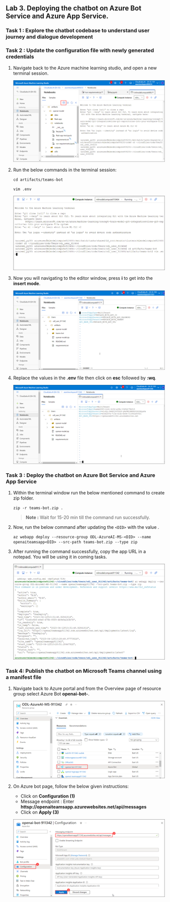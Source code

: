 ## Lab 3. Deploying the chatbot on Azure Bot Service and Azure App Service.


### Task 1 : Explore the chatbot codebase to understand user journey and dialogue development


### Task 2 : Update the configuration file with newly generated credentials


1. Navigate back to the Azure machine learning studio, and open a new terminal session.

   ![](Images/terminal.png)
   
1. Run the below commands in the terminal session:

   ```
   cd artifacts/teams-bot
   ```
   
   ```
   vim .env
   ```
   
   ![](Images/vimenv.png)

1. Now you will navigating to the editor window, press **i** to get into the **insert mode**.

   ![](Images/editor.png)
    
1. Replace the values in the **.env** file then click on **esc** followed by **:wq**.

    ![](Images/wq.png)
    

### Task 3 : Deploy the chatbot on Azure Bot Service and Azure App Service

1. Within the terminal window run the below mentioned command to create zip folder.

   ```
   zip -r teams-bot.zip .
   ```
   > **Note :** Wait for 15-20 min till the command run successfully.

1. Now, run the below command after updating the `<DID>` with the value **<inject key="DeploymentID" enableCopy="false"/>**.

   ```
   az webapp deploy --resource-group ODL-AzureAI-MS-<DID> --name openaiteamsapp<DID> --src-path teams-bot.zip --type zip
   ```
   
1. After running the command successfully, copy the app URL in a notepad. You will be using it in coming tasks.

   ![](Images/teamsurl1.png)
   

### Task 4: Publish the chatbot on Microsoft Teams channel using a manifest file

1. Navigate back to Azure portal and from the Overview page of resource group select Azure Bot **openai-bot-<inject key="DeploymentID" enableCopy="false"/>**.

    ![](Images/openaibot.png)
    
1. On Azure bot page, follow the below given instructions:

    - Click on  **Configuration (1)**
    - Message endpoint : Enter **httsp://openaiteamsapp<inject key="DeploymentID" enableCopy="false"/>.azurewebsites.net/api/messages**
    - Click on **Apply (3)**

    ![](Images/messageendpoint.png)
